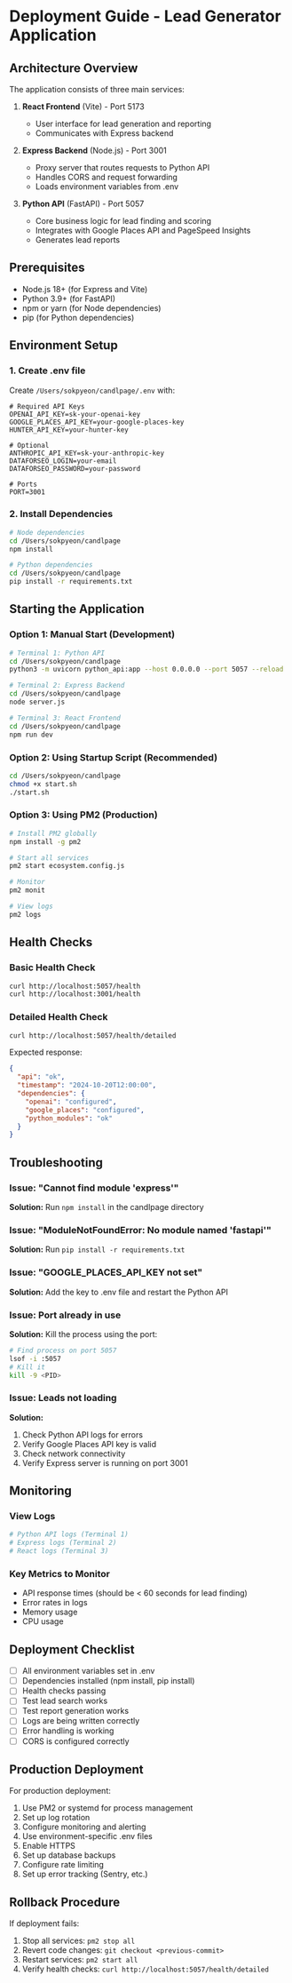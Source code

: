 # Deployment Guide - Lead Generator Application

## Architecture Overview

The application consists of three main services:

1. **React Frontend** (Vite) - Port 5173
   - User interface for lead generation and reporting
   - Communicates with Express backend

2. **Express Backend** (Node.js) - Port 3001
   - Proxy server that routes requests to Python API
   - Handles CORS and request forwarding
   - Loads environment variables from .env

3. **Python API** (FastAPI) - Port 5057
   - Core business logic for lead finding and scoring
   - Integrates with Google Places API and PageSpeed Insights
   - Generates lead reports

## Prerequisites

- Node.js 18+ (for Express and Vite)
- Python 3.9+ (for FastAPI)
- npm or yarn (for Node dependencies)
- pip (for Python dependencies)

## Environment Setup

### 1. Create .env file

Create `/Users/sokpyeon/candlpage/.env` with:

```env
# Required API Keys
OPENAI_API_KEY=sk-your-openai-key
GOOGLE_PLACES_API_KEY=your-google-places-key
HUNTER_API_KEY=your-hunter-key

# Optional
ANTHROPIC_API_KEY=sk-your-anthropic-key
DATAFORSEO_LOGIN=your-email
DATAFORSEO_PASSWORD=your-password

# Ports
PORT=3001
```

### 2. Install Dependencies

```bash
# Node dependencies
cd /Users/sokpyeon/candlpage
npm install

# Python dependencies
cd /Users/sokpyeon/candlpage
pip install -r requirements.txt
```

## Starting the Application

### Option 1: Manual Start (Development)

```bash
# Terminal 1: Python API
cd /Users/sokpyeon/candlpage
python3 -m uvicorn python_api:app --host 0.0.0.0 --port 5057 --reload

# Terminal 2: Express Backend
cd /Users/sokpyeon/candlpage
node server.js

# Terminal 3: React Frontend
cd /Users/sokpyeon/candlpage
npm run dev
```

### Option 2: Using Startup Script (Recommended)

```bash
cd /Users/sokpyeon/candlpage
chmod +x start.sh
./start.sh
```

### Option 3: Using PM2 (Production)

```bash
# Install PM2 globally
npm install -g pm2

# Start all services
pm2 start ecosystem.config.js

# Monitor
pm2 monit

# View logs
pm2 logs
```

## Health Checks

### Basic Health Check
```bash
curl http://localhost:5057/health
curl http://localhost:3001/health
```

### Detailed Health Check
```bash
curl http://localhost:5057/health/detailed
```

Expected response:
```json
{
  "api": "ok",
  "timestamp": "2024-10-20T12:00:00",
  "dependencies": {
    "openai": "configured",
    "google_places": "configured",
    "python_modules": "ok"
  }
}
```

## Troubleshooting

### Issue: "Cannot find module 'express'"
**Solution:** Run `npm install` in the candlpage directory

### Issue: "ModuleNotFoundError: No module named 'fastapi'"
**Solution:** Run `pip install -r requirements.txt`

### Issue: "GOOGLE_PLACES_API_KEY not set"
**Solution:** Add the key to .env file and restart the Python API

### Issue: Port already in use
**Solution:** Kill the process using the port:
```bash
# Find process on port 5057
lsof -i :5057
# Kill it
kill -9 <PID>
```

### Issue: Leads not loading
**Solution:** 
1. Check Python API logs for errors
2. Verify Google Places API key is valid
3. Check network connectivity
4. Verify Express server is running on port 3001

## Monitoring

### View Logs

```bash
# Python API logs (Terminal 1)
# Express logs (Terminal 2)
# React logs (Terminal 3)
```

### Key Metrics to Monitor

- API response times (should be < 60 seconds for lead finding)
- Error rates in logs
- Memory usage
- CPU usage

## Deployment Checklist

- [ ] All environment variables set in .env
- [ ] Dependencies installed (npm install, pip install)
- [ ] Health checks passing
- [ ] Test lead search works
- [ ] Test report generation works
- [ ] Logs are being written correctly
- [ ] Error handling is working
- [ ] CORS is configured correctly

## Production Deployment

For production deployment:

1. Use PM2 or systemd for process management
2. Set up log rotation
3. Configure monitoring and alerting
4. Use environment-specific .env files
5. Enable HTTPS
6. Set up database backups
7. Configure rate limiting
8. Set up error tracking (Sentry, etc.)

## Rollback Procedure

If deployment fails:

1. Stop all services: `pm2 stop all`
2. Revert code changes: `git checkout <previous-commit>`
3. Restart services: `pm2 start all`
4. Verify health checks: `curl http://localhost:5057/health/detailed`

